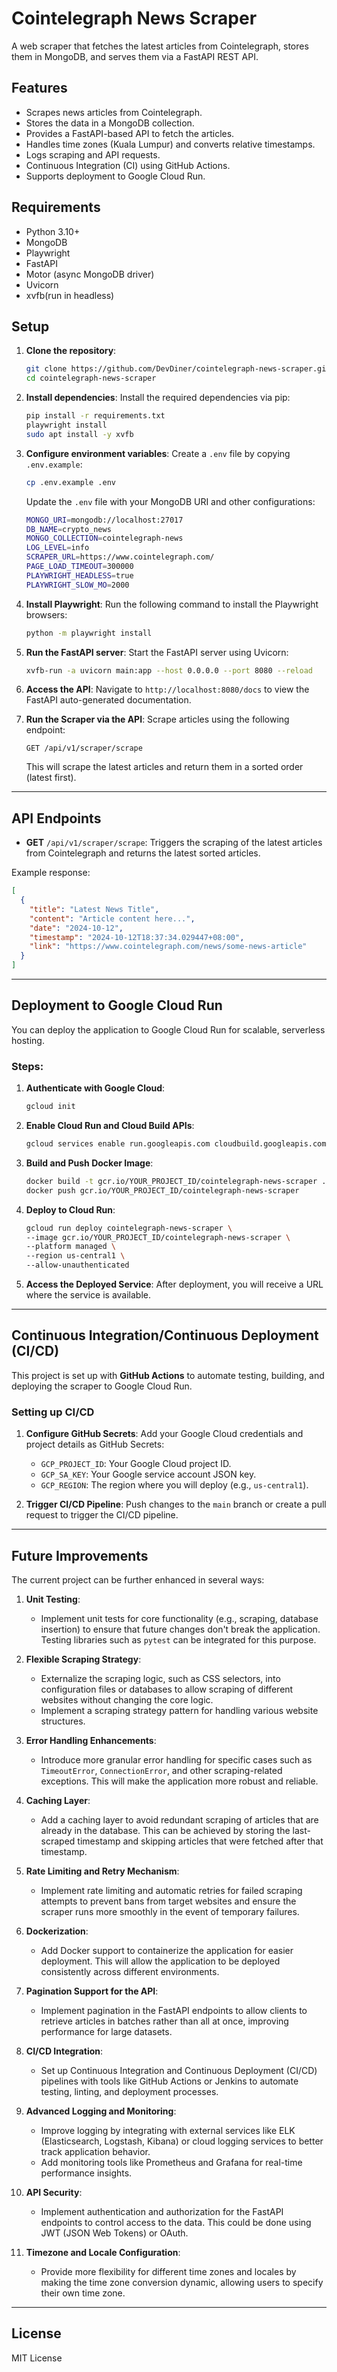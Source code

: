 # Cointelegraph News Scraper

A web scraper that fetches the latest articles from Cointelegraph, stores them in MongoDB, and serves them via a FastAPI REST API.

## Features
- Scrapes news articles from Cointelegraph.
- Stores the data in a MongoDB collection.
- Provides a FastAPI-based API to fetch the articles.
- Handles time zones (Kuala Lumpur) and converts relative timestamps.
- Logs scraping and API requests.
- Continuous Integration (CI) using GitHub Actions.
- Supports deployment to Google Cloud Run.

## Requirements

- Python 3.10+
- MongoDB
- Playwright
- FastAPI
- Motor (async MongoDB driver)
- Uvicorn
- xvfb(run in headless)

## Setup

1. **Clone the repository**:
    ```bash
    git clone https://github.com/DevDiner/cointelegraph-news-scraper.git
    cd cointelegraph-news-scraper
    ```

2. **Install dependencies**:
    Install the required dependencies via pip:
    ```bash
    pip install -r requirements.txt
    playwright install
    sudo apt install -y xvfb
    ```

3. **Configure environment variables**:
    Create a `.env` file by copying `.env.example`:
    ```bash
    cp .env.example .env
    ```
    Update the `.env` file with your MongoDB URI and other configurations:
    ```bash
    MONGO_URI=mongodb://localhost:27017
    DB_NAME=crypto_news
    MONGO_COLLECTION=cointelegraph-news
    LOG_LEVEL=info
    SCRAPER_URL=https://www.cointelegraph.com/
    PAGE_LOAD_TIMEOUT=300000
    PLAYWRIGHT_HEADLESS=true
    PLAYWRIGHT_SLOW_MO=2000
    ```

4. **Install Playwright**:
    Run the following command to install the Playwright browsers:
    ```bash
    python -m playwright install
    ```

5. **Run the FastAPI server**:
    Start the FastAPI server using Uvicorn:
    ```bash
    xvfb-run -a uvicorn main:app --host 0.0.0.0 --port 8080 --reload
    ```

6. **Access the API**:
    Navigate to `http://localhost:8080/docs` to view the FastAPI auto-generated documentation.

7. **Run the Scraper via the API**:
    Scrape articles using the following endpoint:
    ```
    GET /api/v1/scraper/scrape
    ```
    This will scrape the latest articles and return them in a sorted order (latest first).

---

## API Endpoints

- **GET** `/api/v1/scraper/scrape`: Triggers the scraping of the latest articles from Cointelegraph and returns the latest sorted articles.
  
Example response:
```json
[
  {
    "title": "Latest News Title",
    "content": "Article content here...",
    "date": "2024-10-12",
    "timestamp": "2024-10-12T18:37:34.029447+08:00",
    "link": "https://www.cointelegraph.com/news/some-news-article"
  }
]
```

---

## Deployment to Google Cloud Run

You can deploy the application to Google Cloud Run for scalable, serverless hosting.

### Steps:

1. **Authenticate with Google Cloud**:
    ```bash
    gcloud init
    ```

2. **Enable Cloud Run and Cloud Build APIs**:
    ```bash
    gcloud services enable run.googleapis.com cloudbuild.googleapis.com
    ```

3. **Build and Push Docker Image**:
    ```bash
    docker build -t gcr.io/YOUR_PROJECT_ID/cointelegraph-news-scraper .
    docker push gcr.io/YOUR_PROJECT_ID/cointelegraph-news-scraper
    ```

4. **Deploy to Cloud Run**:
    ```bash
    gcloud run deploy cointelegraph-news-scraper \
    --image gcr.io/YOUR_PROJECT_ID/cointelegraph-news-scraper \
    --platform managed \
    --region us-central1 \
    --allow-unauthenticated
    ```

5. **Access the Deployed Service**:
    After deployment, you will receive a URL where the service is available.

---

## Continuous Integration/Continuous Deployment (CI/CD)

This project is set up with **GitHub Actions** to automate testing, building, and deploying the scraper to Google Cloud Run.

### Setting up CI/CD

1. **Configure GitHub Secrets**:
   Add your Google Cloud credentials and project details as GitHub Secrets:
   - `GCP_PROJECT_ID`: Your Google Cloud project ID.
   - `GCP_SA_KEY`: Your Google service account JSON key.
   - `GCP_REGION`: The region where you will deploy (e.g., `us-central1`).

2. **Trigger CI/CD Pipeline**:
   Push changes to the `main` branch or create a pull request to trigger the CI/CD pipeline.

---

## Future Improvements

The current project can be further enhanced in several ways:

1. **Unit Testing**: 
   - Implement unit tests for core functionality (e.g., scraping, database insertion) to ensure that future changes don't break the application. Testing libraries such as `pytest` can be integrated for this purpose.

2. **Flexible Scraping Strategy**:
   - Externalize the scraping logic, such as CSS selectors, into configuration files or databases to allow scraping of different websites without changing the core logic.
   - Implement a scraping strategy pattern for handling various website structures.

3. **Error Handling Enhancements**:
   - Introduce more granular error handling for specific cases such as `TimeoutError`, `ConnectionError`, and other scraping-related exceptions. This will make the application more robust and reliable.
   
4. **Caching Layer**:
   - Add a caching layer to avoid redundant scraping of articles that are already in the database. This can be achieved by storing the last-scraped timestamp and skipping articles that were fetched after that timestamp.

5. **Rate Limiting and Retry Mechanism**:
   - Implement rate limiting and automatic retries for failed scraping attempts to prevent bans from target websites and ensure the scraper runs more smoothly in the event of temporary failures.

6. **Dockerization**:
   - Add Docker support to containerize the application for easier deployment. This will allow the application to be deployed consistently across different environments.

7. **Pagination Support for the API**:
   - Implement pagination in the FastAPI endpoints to allow clients to retrieve articles in batches rather than all at once, improving performance for large datasets.

8. **CI/CD Integration**:
   - Set up Continuous Integration and Continuous Deployment (CI/CD) pipelines with tools like GitHub Actions or Jenkins to automate testing, linting, and deployment processes.

9. **Advanced Logging and Monitoring**:
   - Improve logging by integrating with external services like ELK (Elasticsearch, Logstash, Kibana) or cloud logging services to better track application behavior.
   - Add monitoring tools like Prometheus and Grafana for real-time performance insights.

10. **API Security**:
    - Implement authentication and authorization for the FastAPI endpoints to control access to the data. This could be done using JWT (JSON Web Tokens) or OAuth.

11. **Timezone and Locale Configuration**:
    - Provide more flexibility for different time zones and locales by making the time zone conversion dynamic, allowing users to specify their own time zone.

---

## License

MIT License